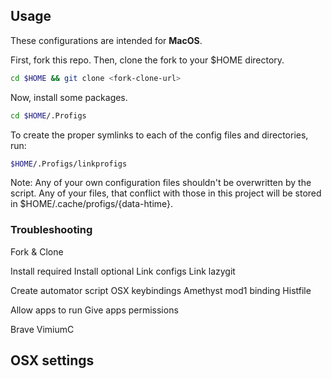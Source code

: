 ## Usage
These configurations are intended for **MacOS**.

First, fork this repo. Then, clone the fork to your $HOME directory.

```sh
cd $HOME && git clone <fork-clone-url>
```

Now, install some packages.

```sh
cd $HOME/.Profigs

```

To create the proper symlinks to each of the config files and directories, run:

```sh
$HOME/.Profigs/linkprofigs
```

Note: Any of your own configuration files shouldn't be overwritten by the script.
Any of your files, that conflict with those in this project will be stored in $HOME/.cache/profigs/{data-htime}.



### Troubleshooting

Fork & Clone

Install required
Install optional
Link configs
Link lazygit

Create automator script
OSX keybindings
Amethyst mod1 binding
Histfile

Allow apps to run
Give apps permissions


Brave
  VimiumC


## OSX settings


